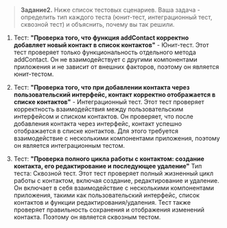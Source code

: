 > **Задание2.** Ниже список тестовых сценариев. Ваша задача - определить тип каждого теста (юнит-тест, интеграционный
> тест, сквозной тест) и объяснить, почему вы так решили.

1. Тест: **"Проверка того, что функция addContact корректно добавляет новый контакт в список контактов"** - Юнит-тест.
   Этот тест проверяет только функциональность отдельного метода addContact. Он не взаимодействует с другими
   компонентами приложения и не зависит от внешних факторов, поэтому он является юнит-тестом.

2. Тест: **"Проверка того, что при добавлении контакта через пользовательский интерфейс, контакт корректно отображается
   в списке контактов"** - Интеграционный тест. Этот тест проверяет корректность взаимодействия между пользовательским
   интерфейсом и списком контактов.
   Он проверяет, что после добавления контакта через интерфейс, контакт успешно отображается в списке контактов. Для
   этого требуется взаимодействие с несколькими компонентами приложения, поэтому он является интеграционным тестом.

3. Тест: **"Проверка полного цикла работы с контактом: создание контакта, его редактирование и последующее удаление"**
   Тип теста: Сквозной тест. Этот тест проверяет полный жизненный цикл работы с контактом, включая создание,
   редактирование и удаление. Он включает в себя взаимодействие с несколькими компонентами приложения, такими как
   пользовательский интерфейс, список контактов и функции редактирования/удаления. Тест также проверяет правильность
   сохранения и отображения изменений контакта. Поэтому он является сквозным тестом.